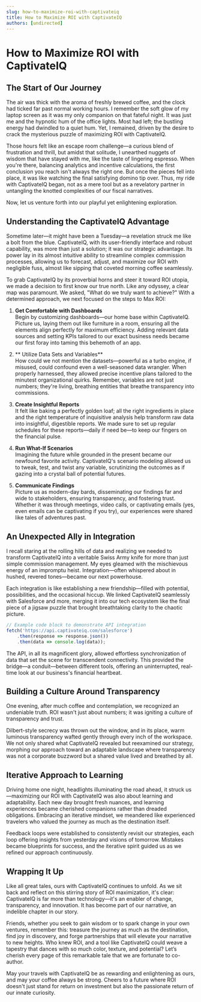```yaml
---
slug: how-to-maximize-roi-with-captivateiq
title: How to Maximize ROI with CaptivateIQ
authors: [undirected]
---
```



# How to Maximize ROI with CaptivateIQ

## The Start of Our Journey

The air was thick with the aroma of freshly brewed coffee, and the clock had ticked far past normal working hours. I remember the soft glow of my laptop screen as it was my only companion on that fateful night. It was just me and the hypnotic hum of the office lights. Most had left; the bustling energy had dwindled to a quiet hum. Yet, I remained, driven by the desire to crack the mysterious puzzle of maximizing ROI with CaptivateIQ.

Those hours felt like an escape room challenge—a curious blend of frustration and thrill, but amidst that solitude, I unearthed nuggets of wisdom that have stayed with me, like the taste of lingering espresso. When you're there, balancing analytics and incentive calculations, the first conclusion you reach isn't always the right one. But once the pieces fell into place, it was like watching the final satisfying domino tip over. Thus, my ride with CaptivateIQ began, not as a mere tool but as a revelatory partner in untangling the knotted complexities of our fiscal narratives. 

Now, let us venture forth into our playful yet enlightening exploration.

## Understanding the CaptivateIQ Advantage

Sometime later—it might have been a Tuesday—a revelation struck me like a bolt from the blue. CaptivateIQ, with its user-friendly interface and robust capability, was more than just a solution; it was our strategic advantage. Its power lay in its almost intuitive ability to streamline complex commission processes, allowing us to forecast, adjust, and maximize our ROI with negligible fuss, almost like sipping that coveted morning coffee seamlessly.

To grab CaptivateIQ by its proverbial horns and steer it toward ROI utopia, we made a decision to first know our true north. Like any odyssey, a clear map was paramount. We asked, "What do we truly want to achieve?" With a determined approach, we next focused on the steps to Max ROI:

1. **Get Comfortable with Dashboards**  
   Begin by customizing dashboards—our home base within CaptivateIQ. Picture us, laying them out like furniture in a room, ensuring all the elements align perfectly for maximum efficiency. Adding relevant data sources and setting KPIs tailored to our exact business needs became our first foray into taming this behemoth of an app.

2. ** Utilize Data Sets and Variables**  
   How could we not mention the datasets—powerful as a turbo engine, if misused, could confound even a well-seasoned data wrangler. When properly harnessed, they allowed precise incentive plans tailored to the minutest organizational quirks. Remember, variables are not just numbers; they're living, breathing entities that breathe transparency into commissions.

3. **Create Insightful Reports**  
   It felt like baking a perfectly golden loaf; all the right ingredients in place and the right temperature of inquisitive analysis help transform raw data into insightful, digestible reports. We made sure to set up regular schedules for these reports—daily if need be—to keep our fingers on the financial pulse. 

4. **Run What-If Scenarios**  
   Imagining the future while grounded in the present became our newfound favorite activity. CaptivateIQ's scenario modeling allowed us to tweak, test, and twist any variable, scrutinizing the outcomes as if gazing into a crystal ball of potential futures.

5. **Communicate Findings**  
   Picture us as modern-day bards, disseminating our findings far and wide to stakeholders, ensuring transparency, and fostering trust. Whether it was through meetings, video calls, or captivating emails (yes, even emails can be captivating if you try), our experiences were shared like tales of adventures past.

## An Unexpected Ally in Integration

I recall staring at the rolling hills of data and realizing we needed to transform CaptivateIQ into a veritable Swiss Army knife for more than just simple commission management. My eyes gleamed with the mischievous energy of an impromptu heist. Integration—often whispered about in hushed, revered tones—became our next powerhouse.  

Each integration is like establishing a new friendship—filled with potential, possibilities, and the occasional hiccup. We linked CaptivateIQ seamlessly with Salesforce and more, merging it into our tech ecosystem like the final piece of a jigsaw puzzle that brought breathtaking clarity to the chaotic picture.

```javascript
// Example code block to demonstrate API integration
fetch('https://api.captivateiq.com/salesforce')
    .then(response => response.json())
    .then(data => console.log(data));

```

The API, in all its magnificent glory, allowed effortless synchronization of data that set the scene for transcendent connectivity. This provided the bridge—a conduit—between different tools, offering an uninterrupted, real-time look at our business's financial heartbeat.

## Building a Culture Around Transparency

One evening, after much coffee and contemplation, we recognized an undeniable truth. ROI wasn't just about numbers; it was igniting a culture of transparency and trust. 

Dilbert-style secrecy was thrown out the window, and in its place, warm luminous transparency wafted gently through every inch of the workspace. We not only shared what CaptivateIQ revealed but reexamined our strategy, morphing our approach toward an adaptable landscape where transparency was not a corporate buzzword but a shared value lived and breathed by all. 

## Iterative Approach to Learning

Driving home one night, headlights illuminating the road ahead, it struck us—maximizing our ROI with CaptivateIQ was also about learning and adaptability. Each new day brought fresh nuances, and learning experiences became cherished companions rather than dreaded obligations. Embracing an iterative mindset, we meandered like experienced travelers who valued the journey as much as the destination itself.

Feedback loops were established to consistently revisit our strategies, each loop offering insights from yesterday and visions of tomorrow. Mistakes became blueprints for success, and the iterative spirit guided us as we refined our approach continuously.

## Wrapping It Up

Like all great tales, ours with CaptivateIQ continues to unfold. As we sit back and reflect on this stirring story of ROI maximization, it's clear: CaptivateIQ is far more than technology—it's an enabler of change, transparency, and innovation. It has become part of our narrative, an indelible chapter in our story.

Friends, whether you seek to gain wisdom or to spark change in your own ventures, remember this: treasure the journey as much as the destination, find joy in discovery, and forge partnerships that will elevate your narrative to new heights. Who knew ROI, and a tool like CaptivateIQ could weave a tapestry that dances with so much color, texture, and potential? Let’s cherish every page of this remarkable tale that we are fortunate to co-author.

May your travels with CaptivateIQ be as rewarding and enlightening as ours, and may your coffee always be strong. Cheers to a future where ROI doesn't just stand for return on investment but also the passionate return of our innate curiosity.